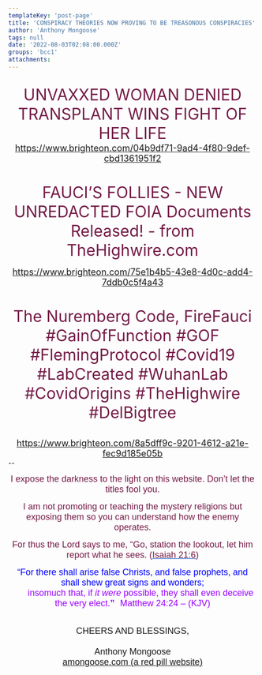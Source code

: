 ```yaml
---
templateKey: 'post-page'
title: 'CONSPIRACY THEORIES NOW PROVING TO BE TREASONOUS CONSPIRACIES'
author: 'Anthony Mongoose'
tags: null
date: '2022-08-03T02:08:00.000Z'
groups: 'bcc1'
attachments:
---
```

<html><head></head><body><div dir="ltr"><div class="gmail_default" style="font-family:tahoma,sans-serif;font-size:small;text-align:center"><br clear="all"></div><div style="text-align:center">
<span style="color:rgb(116,27,71)"><font size="6">UNVAXXED WOMAN DENIED TRANSPLANT WINS FIGHT OF HER LIFE</font></span></div><div style="text-align:center"><span style="color:rgb(0,0,0)"><font size="4"><a href="https://www.brighteon.com/04b9df71-9ad4-4f80-9def-cbd1361951f2" target="_blank">https://www.brighteon.com/04b9df71-9ad4-4f80-9def-cbd1361951f2</a></font></span></div><div style="text-align:center"><span style="color:rgb(116,27,71)"><font size="6"><br></font></span></div><div style="text-align:center"><span style="color:rgb(116,27,71)"><font size="6">
FAUCI’S FOLLIES   -  NEW UNREDACTED FOIA Documents Released! - from TheHighwire.com

</font></span></div><div style="text-align:center"><span style="color:rgb(116,27,71)"><font size="6"><span style="color:rgb(0,0,0)"><font size="4"><a href="https://www.brighteon.com/75e1b4b5-43e8-4d0c-add4-7ddb0c5f4a43" target="_blank">https://www.brighteon.com/75e1b4b5-43e8-4d0c-add4-7ddb0c5f4a43</a> </font></span><br></font></span></div><div style="text-align:center"><span style="color:rgb(116,27,71)"><font size="6"><br></font></span></div><div style="text-align:center"><span style="color:rgb(116,27,71)"><font size="6">
The Nuremberg Code, FireFauci #GainOfFunction #GOF #FlemingProtocol 
#Covid19 #LabCreated #WuhanLab #CovidOrigins #TheHighwire #DelBigtree

</font></span></div><div style="text-align:center"><span style="color:rgb(0,0,0)"><font size="4"><a href="https://www.brighteon.com/8a5dff9c-9201-4612-a21e-fec9d185e05b" target="_blank">https://www.brighteon.com/8a5dff9c-9201-4612-a21e-fec9d185e05b</a></font></span></div>-- <br><div dir="ltr" data-smartmail="gmail_signature"><div dir="ltr"><div><p style="font-family:tahoma,sans-serif;text-align:center;color:rgb(136,136,136)"><span style="color:rgb(116,27,71)"><font size="4" face="tahoma, sans-serif">I expose the darkness to the light on this website. Don’t let the titles fool you.</font></span></p><p style="font-family:tahoma,sans-serif;text-align:center;color:rgb(136,136,136)"><span style="color:rgb(116,27,71)"><font size="4" face="tahoma, sans-serif">I am not promoting or teaching the mystery religions but exposing them so you can understand how the enemy operates.</font></span></p><p style="color:rgb(34,34,34);font-family:tahoma,sans-serif;text-align:center"><font size="4" face="tahoma, sans-serif"><font color="#741b47">For thus the Lord says to me, “Go, station the lookout, let him report what he sees. (</font><a href="https://www.kingjamesbibleonline.org/Isaiah-21-6/" style="color:rgb(17,85,204)" target="_blank"><font color="#741b47">Isaiah 21:6</font></a><font color="#741b47">)</font></font></p><p style="color:rgb(136,136,136)"><span style="font-family:tahoma,sans-serif;text-align:center"><span style="color:rgb(116,27,71)"></span></span></p><p style="color:rgb(34,34,34);font-family:tahoma,sans-serif;text-align:center"><font size="4" face="tahoma, sans-serif"><font color="#741b47"><font size="4" face="tahoma, sans-serif"><font color="#888888"><font size="4" face="tahoma, sans-serif"><font color="#741b47"><font color="#888888"><span style="color:rgb(0,0,255)"><font size="6"><font size="4">“For there shall arise false Christs, and false prophets, and shall shew great signs and wonders;<span></span></font><b><span style="font-size:small"><font size="4"></font><br>&nbsp; &nbsp; &nbsp; &nbsp;&nbsp;&nbsp;<font size="4" face="tahoma, sans-serif"><font color="#888888"><font size="4" face="tahoma, sans-serif"><font color="#741b47"><font color="#888888"><span style="color:rgb(0,0,255)"><font size="6"><b><font size="4"><span style="color:rgb(153,0,255)"><span style="font-weight:normal">insomuch that,</span></span><span></span><span><span style="font-weight:normal">&nbsp;</span></span><span style="color:rgb(153,0,255)"><span></span><span><span style="font-weight:normal"></span></span><span style="font-weight:normal">if&nbsp;</span><i><span style="font-weight:normal">it were</span></i><span style="font-weight:normal">&nbsp;possible</span></span><span><span style="color:rgb(153,0,255)"><span style="font-weight:normal">,</span></span></span><span style="color:rgb(153,0,255)"><span><span style="font-weight:normal">&nbsp;</span></span><span style="font-weight:normal">they shall&nbsp;</span><span><span style="font-weight:normal">even&nbsp;</span></span><span style="font-weight:normal">deceive the very elect.</span></span></font></b><font size="4"><span style="color:rgb(153,0,255)">”</span></font><span style="font-size:small">&nbsp;&nbsp;<span style="color:rgb(153,0,255)">&nbsp;</span></span></font><span style="font-weight:normal"><span style="color:rgb(153,0,255)"><font size="4">Matthew 24:24 – (</font><font size="4"><span style="font-size:small"></span>KJV)</font></span></span></span></font></font></font></font></font></span></b></font></span></font></font></font></font></font></font></font></p></div><div style="text-align:center"><font size="4" face="tahoma, sans-serif"><br></font></div><div style="text-align:center"><font size="4" face="tahoma, sans-serif">CHEERS AND BLESSINGS,</font></div><div style="text-align:center"><font size="4" face="tahoma,sans-serif"><br></font></div><div style="text-align:center"><font size="4" face="tahoma,sans-serif">Anthony Mongoose</font></div><div style="text-align:center"><font face="tahoma,sans-serif"><a href="https://amongoose.com" target="_blank"><font size="4">amongoose.com (a red pill website)</font></a><br></font></div></div></div></div>
</body></html>